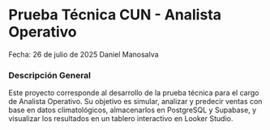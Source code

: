 # Prueba Técnica CUN - Analista Operativo
Fecha: 26 de julio de 2025
Daniel Manosalva

### Descripción General
Este proyecto corresponde al desarrollo de la prueba técnica para el cargo de Analista Operativo. Su objetivo es simular, analizar y predecir ventas con base en datos climatológicos, almacenarlos en PostgreSQL y Supabase, y visualizar los resultados en un tablero interactivo en Looker Studio.
